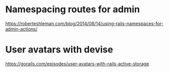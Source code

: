 # Namespacing routes for admin
https://roberteshleman.com/blog/2014/08/14/using-rails-namespaces-for-admin-actions/

# User avatars with devise
https://gorails.com/episodes/user-avatars-with-rails-active-storage
